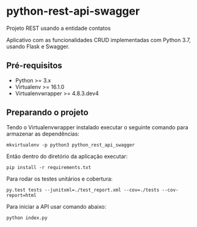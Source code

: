 # python-rest-api-swagger
Projeto REST usando a entidade contatos

Aplicativo com as funcionalidades CRUD implementadas com Python 3.7, usando Flask e Swagger.

## Pré-requisitos

* Python >= 3.x
* Virtualenv >= 16.1.0
* Virtualenvwrapper >= 4.8.3.dev4

## Preparando o projeto

Tendo o Virtualenvwrapper instalado executar o seguinte comando para armazenar as dependências:
```
mkvirtualenv -p python3 python_rest_api_swagger
```

Então dentro do diretório da aplicação executar:
```
pip install -r requirements.txt
```

Para rodar os testes unitários e cobertura:
```
py.test tests --junitxml=./test_report.xml --cov=./tests --cov-report=html
```

Para iniciar a API usar comando abaixo:
```
python index.py
```